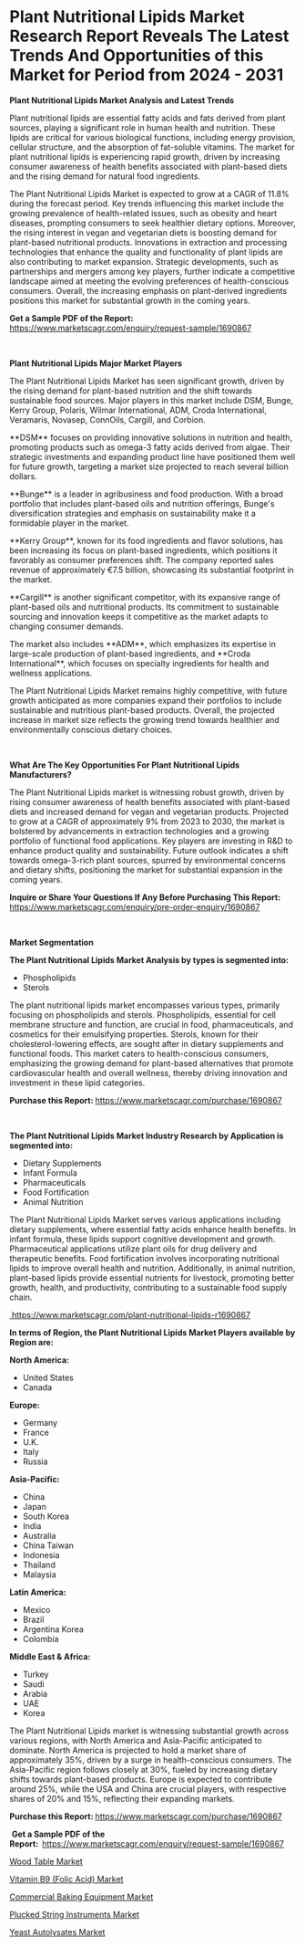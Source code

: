 <p><h1>Plant Nutritional Lipids Market Research Report Reveals The Latest Trends And Opportunities of this Market for Period from 2024 - 2031</h1></p><p><strong>Plant Nutritional Lipids Market Analysis and Latest Trends</strong></p>
<p><p>Plant nutritional lipids are essential fatty acids and fats derived from plant sources, playing a significant role in human health and nutrition. These lipids are critical for various biological functions, including energy provision, cellular structure, and the absorption of fat-soluble vitamins. The market for plant nutritional lipids is experiencing rapid growth, driven by increasing consumer awareness of health benefits associated with plant-based diets and the rising demand for natural food ingredients.</p><p>The Plant Nutritional Lipids Market is expected to grow at a CAGR of 11.8% during the forecast period. Key trends influencing this market include the growing prevalence of health-related issues, such as obesity and heart diseases, prompting consumers to seek healthier dietary options. Moreover, the rising interest in vegan and vegetarian diets is boosting demand for plant-based nutritional products. Innovations in extraction and processing technologies that enhance the quality and functionality of plant lipids are also contributing to market expansion. Strategic developments, such as partnerships and mergers among key players, further indicate a competitive landscape aimed at meeting the evolving preferences of health-conscious consumers. Overall, the increasing emphasis on plant-derived ingredients positions this market for substantial growth in the coming years.</p></p>
<p><strong>Get a Sample PDF of the Report:&nbsp;</strong> <a href="https://www.marketscagr.com/enquiry/request-sample/1690867?utm_campaign=1529&utm_medium=2&utm_source=Github&utm_content=ia&utm_term=17102024&utm_id=plant-nutritional-lipids">https://www.marketscagr.com/enquiry/request-sample/1690867</a></p>
<p>&nbsp;</p>
<p><strong>Plant Nutritional Lipids Major Market Players</strong></p>
<p><p>The Plant Nutritional Lipids Market has seen significant growth, driven by the rising demand for plant-based nutrition and the shift towards sustainable food sources. Major players in this market include DSM, Bunge, Kerry Group, Polaris, Wilmar International, ADM, Croda International, Veramaris, Novasep, ConnOils, Cargill, and Corbion.</p><p>**DSM** focuses on providing innovative solutions in nutrition and health, promoting products such as omega-3 fatty acids derived from algae. Their strategic investments and expanding product line have positioned them well for future growth, targeting a market size projected to reach several billion dollars.</p><p>**Bunge** is a leader in agribusiness and food production. With a broad portfolio that includes plant-based oils and nutrition offerings, Bunge's diversification strategies and emphasis on sustainability make it a formidable player in the market.</p><p>**Kerry Group**, known for its food ingredients and flavor solutions, has been increasing its focus on plant-based ingredients, which positions it favorably as consumer preferences shift. The company reported sales revenue of approximately €7.5 billion, showcasing its substantial footprint in the market.</p><p>**Cargill** is another significant competitor, with its expansive range of plant-based oils and nutritional products. Its commitment to sustainable sourcing and innovation keeps it competitive as the market adapts to changing consumer demands.</p><p>The market also includes **ADM**, which emphasizes its expertise in large-scale production of plant-based ingredients, and **Croda International**, which focuses on specialty ingredients for health and wellness applications.</p><p>The Plant Nutritional Lipids Market remains highly competitive, with future growth anticipated as more companies expand their portfolios to include sustainable and nutritious plant-based products. Overall, the projected increase in market size reflects the growing trend towards healthier and environmentally conscious dietary choices.</p></p>
<p>&nbsp;</p>
<p><strong>What Are The Key Opportunities For Plant Nutritional Lipids Manufacturers?</strong></p>
<p><p>The Plant Nutritional Lipids market is witnessing robust growth, driven by rising consumer awareness of health benefits associated with plant-based diets and increased demand for vegan and vegetarian products. Projected to grow at a CAGR of approximately 9% from 2023 to 2030, the market is bolstered by advancements in extraction technologies and a growing portfolio of functional food applications. Key players are investing in R&D to enhance product quality and sustainability. Future outlook indicates a shift towards omega-3-rich plant sources, spurred by environmental concerns and dietary shifts, positioning the market for substantial expansion in the coming years.</p></p>
<p><strong>Inquire or Share Your Questions If Any Before Purchasing This Report:</strong> <a href="https://www.marketscagr.com/enquiry/pre-order-enquiry/1690867?utm_campaign=1529&utm_medium=2&utm_source=Github&utm_content=ia&utm_term=17102024&utm_id=plant-nutritional-lipids">https://www.marketscagr.com/enquiry/pre-order-enquiry/1690867</a></p>
<p>&nbsp;</p>
<p><strong>Market Segmentation</strong></p>
<p><strong>The Plant Nutritional Lipids Market Analysis by types is segmented into:</strong></p>
<p><ul><li>Phospholipids</li><li>Sterols</li></ul></p>
<p><p>The plant nutritional lipids market encompasses various types, primarily focusing on phospholipids and sterols. Phospholipids, essential for cell membrane structure and function, are crucial in food, pharmaceuticals, and cosmetics for their emulsifying properties. Sterols, known for their cholesterol-lowering effects, are sought after in dietary supplements and functional foods. This market caters to health-conscious consumers, emphasizing the growing demand for plant-based alternatives that promote cardiovascular health and overall wellness, thereby driving innovation and investment in these lipid categories.</p></p>
<p><strong>Purchase this Report:&nbsp;</strong><a href="https://www.marketscagr.com/purchase/1690867?utm_campaign=1529&utm_medium=2&utm_source=Github&utm_content=ia&utm_term=17102024&utm_id=plant-nutritional-lipids">https://www.marketscagr.com/purchase/1690867</a></p>
<p>&nbsp;</p>
<p><strong>The Plant Nutritional Lipids Market Industry Research by Application is segmented into:</strong></p>
<p><ul><li>Dietary Supplements</li><li>Infant Formula</li><li>Pharmaceuticals</li><li>Food Fortification</li><li>Animal Nutrition</li></ul></p>
<p><p>The Plant Nutritional Lipids Market serves various applications including dietary supplements, where essential fatty acids enhance health benefits. In infant formula, these lipids support cognitive development and growth. Pharmaceutical applications utilize plant oils for drug delivery and therapeutic benefits. Food fortification involves incorporating nutritional lipids to improve overall health and nutrition. Additionally, in animal nutrition, plant-based lipids provide essential nutrients for livestock, promoting better growth, health, and productivity, contributing to a sustainable food supply chain.</p></p>
<p><a href="https://www.marketscagr.com/plant-nutritional-lipids-r1690867?utm_campaign=1529&utm_medium=2&utm_source=Github&utm_content=ia&utm_term=17102024&utm_id=plant-nutritional-lipids">&nbsp;https://www.marketscagr.com/plant-nutritional-lipids-r1690867</a></p>
<p><strong>In terms of Region, the Plant Nutritional Lipids Market Players available by Region are:</strong></p>
<p>
    <p> <strong> North America: </strong>
        <ul>
            <li>United States</li>
            <li>Canada</li>
        </ul>
        </p> 
    <p> <strong> Europe: </strong>
        <ul>
            <li>Germany</li>
            <li>France</li>
            <li>U.K.</li>
            <li>Italy</li>
            <li>Russia</li>
        </ul>
        </p> 
    <p> <strong> Asia-Pacific: </strong>
        <ul>
            <li>China</li>
            <li>Japan</li>
            <li>South Korea</li>
            <li>India</li>
            <li>Australia</li>
            <li>China Taiwan</li>
            <li>Indonesia</li>
            <li>Thailand</li>
            <li>Malaysia</li>
        </ul>
        </p> 
    <p> <strong> Latin America: </strong>
        <ul>
            <li>Mexico</li>
            <li>Brazil</li>
            <li>Argentina Korea</li>
            <li>Colombia</li>
        </ul>
        </p> 
    <p> <strong> Middle East & Africa: </strong>
        <ul>
            <li>Turkey</li>
            <li>Saudi</li>
            <li>Arabia</li>
            <li>UAE</li>
            <li>Korea</li>
        </ul>
    </p>
    </p>
<p><p>The Plant Nutritional Lipids market is witnessing substantial growth across various regions, with North America and Asia-Pacific anticipated to dominate. North America is projected to hold a market share of approximately 35%, driven by a surge in health-conscious consumers. The Asia-Pacific region follows closely at 30%, fueled by increasing dietary shifts towards plant-based products. Europe is expected to contribute around 25%, while the USA and China are crucial players, with respective shares of 20% and 15%, reflecting their expanding markets.</p></p>
<p><strong>Purchase this Report: </strong><a href="https://www.marketscagr.com/purchase/1690867?utm_campaign=1529&utm_medium=2&utm_source=Github&utm_content=ia&utm_term=17102024&utm_id=plant-nutritional-lipids">https://www.marketscagr.com/purchase/1690867</a></p>
<p>&nbsp;<strong>Get a Sample PDF of the Report:&nbsp;&nbsp;</strong><a href="https://www.marketscagr.com/enquiry/request-sample/1690867?utm_campaign=1529&utm_medium=2&utm_source=Github&utm_content=ia&utm_term=17102024&utm_id=plant-nutritional-lipids">https://www.marketscagr.com/enquiry/request-sample/1690867</a></p>
<p><strong></strong></p>
<p><p><a href="https://www.linkedin.com/pulse/wood-table-market-trends-insights-type-application-analysis-2024-qeyuf?utm_campaign=1529&utm_medium=2&utm_source=Github&utm_content=ia&utm_term=17102024&utm_id=plant-nutritional-lipids">Wood Table Market</a></p><p><a href="https://github.com/jilliesetpw0/Market-Research-Report-List-1/blob/main/vitamin-b9-folic-acid-market.md?utm_campaign=1529&utm_medium=2&utm_source=Github&utm_content=ia&utm_term=17102024&utm_id=plant-nutritional-lipids">Vitamin B9 (Folic Acid) Market</a></p><p><a href="https://www.linkedin.com/pulse/global-commercial-baking-equipment-market-trends-forecasts-strategic-r53jf?utm_campaign=1529&utm_medium=2&utm_source=Github&utm_content=ia&utm_term=17102024&utm_id=plant-nutritional-lipids">Commercial Baking Equipment Market</a></p><p><a href="https://www.linkedin.com/pulse/emerging-plucked-string-instruments-market-opportunities-analysis-zdzhf?utm_campaign=1529&utm_medium=2&utm_source=Github&utm_content=ia&utm_term=17102024&utm_id=plant-nutritional-lipids">Plucked String Instruments Market</a></p><p><a href="https://github.com/Chiragrp22/Market-Research-Report-List-6/blob/main/yeast-autolysates-market.md?utm_campaign=1529&utm_medium=2&utm_source=Github&utm_content=ia&utm_term=17102024&utm_id=plant-nutritional-lipids">Yeast Autolysates Market</a></p></p>